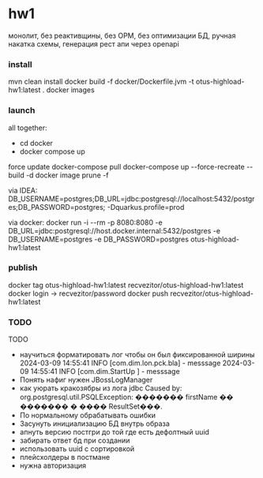 # hw1

монолит, без реактивщины, без ОРМ, без оптимизации БД, ручная накатка схемы, генерация рест апи через openapi

### install

mvn clean install
docker build -f docker/Dockerfile.jvm -t otus-highload-hw1:latest .
docker images
     
### launch

all together:
- cd docker
- docker compose up

force update
docker-compose pull
docker-compose up --force-recreate --build -d
docker image prune -f


via IDEA:
DB_USERNAME=postgres;DB_URL=jdbc:postgresql://localhost:5432/postgres;DB_PASSWORD=postgres;
-Dquarkus.profile=prod

via docker:
docker run -i --rm -p 8080:8080 -e DB_URL=jdbc:postgresql://host.docker.internal:5432/postgres -e DB_USERNAME=postgres -e DB_PASSWORD=postgres otus-highload-hw1:latest

### publish
docker tag otus-highload-hw1:latest recvezitor/otus-highload-hw1:latest
docker login -> recvezitor/password
docker push recvezitor/otus-highload-hw1:latest


### TODO

TODO

- научиться форматировать лог чтобы он был фиксированной ширины
  2024-03-09 14:55:41 INFO  [com.dim.lon.pck.bla] - messsage
  2024-03-09 14:55:41 INFO  [com.dim.StartUp    ] - messsage
- Понять нафиг нужен JBossLogManager
- как уюрать кракозябры из лога jdbc
  Caused by: org.postgresql.util.PSQLException: ������� firstName �� ������� � ���� ResultSet���.
- По нормальному обрабатывать ошибки
- Засунуть инициализацию БД внутрь образа
- апнуть версию постгри до той где есть дефолтный uuid
- забирать ответ бд при создании
- использовать uuid с сортировкой
- плейсхолдеры в постмане
- нужна авторизация